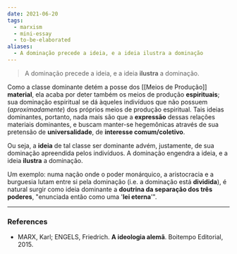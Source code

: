 ```yaml
---
date: 2021-06-20
tags:
  - marxism
  - mini-essay
  - to-be-elaborated
aliases:
  - A dominação precede a ideia, e a ideia ilustra a dominação
---
```

> A dominação precede a ideia, e a ideia **ilustra** a dominação. 

Como a classe dominante detém a posse dos [[Meios de Produção]] **material**, ela acaba por deter também os meios de produção **espirituais**; sua dominação espiritual se dá àqueles indivíduos que não possuem (*aproximadamente*) dos próprios meios de produção espiritual. Tais ideias dominantes, portanto, nada mais são que a **expressão** dessas relações materiais dominantes, e buscam manter-se hegemônicas através de sua pretensão de **universalidade**, de **interesse comum/coletivo**.

Ou seja, a **ideia** de tal classe ser dominante advém, justamente, de sua dominação apreendida pelos indivíduos. A dominação engendra a ideia, e a ideia **ilustra** a dominação. 

Um exemplo: numa nação onde o poder monárquico, a aristocracia e a burguesia lutam entre si pela dominação (i.e. a dominação está **dividida**), é natural surgir como ideia dominante a **doutrina da separação dos três poderes**, "enunciada então como uma '**lei eterna**'". 

---
### References
- MARX, Karl; ENGELS, Friedrich. **A ideologia alemã**. Boitempo Editorial, 2015.